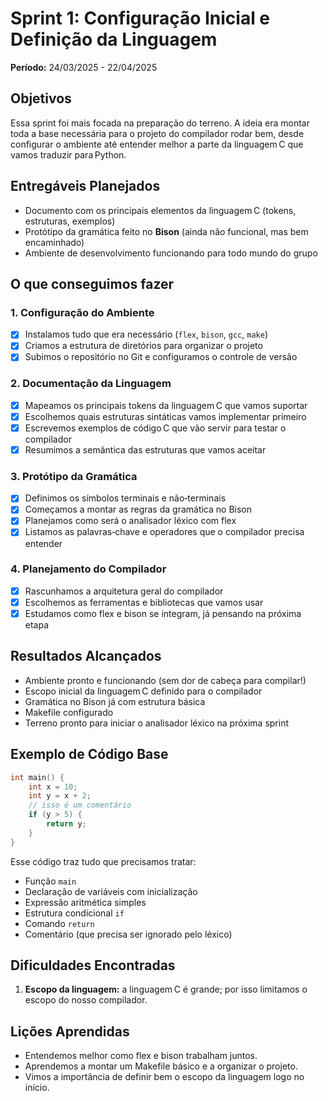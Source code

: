 # Sprint 1: Configuração Inicial e Definição da Linguagem

**Período:** 24/03/2025 - 22/04/2025  

## Objetivos

Essa sprint foi mais focada na preparação do terreno. A ideia era montar toda a base necessária para o projeto do compilador rodar bem, desde configurar o ambiente até entender melhor a parte da linguagem C que vamos traduzir para Python.

## Entregáveis Planejados

- Documento com os principais elementos da linguagem C (tokens, estruturas, exemplos)  
- Protótipo da gramática feito no **Bison** (ainda não funcional, mas bem encaminhado)  
- Ambiente de desenvolvimento funcionando para todo mundo do grupo  

## O que conseguimos fazer

### 1. Configuração do Ambiente

- [x] Instalamos tudo que era necessário (`flex`, `bison`, `gcc`, `make`)  
- [x] Criamos a estrutura de diretórios para organizar o projeto  
- [x] Subimos o repositório no Git e configuramos o controle de versão   

### 2. Documentação da Linguagem

- [x] Mapeamos os principais tokens da linguagem C que vamos suportar  
- [x] Escolhemos quais estruturas sintáticas vamos implementar primeiro  
- [x] Escrevemos exemplos de código C que vão servir para testar o compilador  
- [x] Resumimos a semântica das estruturas que vamos aceitar  

### 3. Protótipo da Gramática

- [x] Definimos os símbolos terminais e não‑terminais  
- [x] Começamos a montar as regras da gramática no Bison 
- [x] Planejamos como será o analisador léxico com flex  
- [x] Listamos as palavras‑chave e operadores que o compilador precisa entender  

### 4. Planejamento do Compilador

- [x] Rascunhamos a arquitetura geral do compilador  
- [x] Escolhemos as ferramentas e bibliotecas que vamos usar  
- [x] Estudamos como flex e bison se integram, já pensando na próxima etapa  

## Resultados Alcançados

- Ambiente pronto e funcionando (sem dor de cabeça para compilar!)  
- Escopo inicial da linguagem C definido para o compilador  
- Gramática no Bison já com estrutura básica  
- Makefile configurado  
- Terreno pronto para iniciar o analisador léxico na próxima sprint  

## Exemplo de Código Base

```c
int main() {
    int x = 10;
    int y = x + 2;
    // isso é um comentário
    if (y > 5) {
        return y;
    }
}
```

Esse código traz tudo que precisamos tratar:

- Função `main`  
- Declaração de variáveis com inicialização  
- Expressão aritmética simples  
- Estrutura condicional `if`  
- Comando `return`  
- Comentário (que precisa ser ignorado pelo léxico)  

## Dificuldades Encontradas

1. **Escopo da linguagem:** a linguagem C é grande; por isso limitamos o escopo do nosso compilador. 

## Lições Aprendidas

- Entendemos melhor como flex e bison trabalham juntos.  
- Aprendemos a montar um Makefile básico e a organizar o projeto.  
- Vimos a importância de definir bem o escopo da linguagem logo no início.   
 
